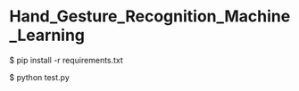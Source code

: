 # Hand_Gesture_Recognition_Machine_Learning
 
 $ pip install -r requirements.txt
 
 $ python test.py
